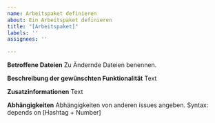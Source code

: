 ```yaml
---
name: Arbeitspaket definieren
about: Ein Arbeitspaket definieren
title: "[Arbeitspaket]"
labels: ''
assignees: ''

---
```


**Betroffene Dateien**
Zu Ändernde Dateien benennen.

**Beschreibung der gewünschten Funktionalität**
Text

**Zusatzinformationen**
Text

**Abhängigkeiten**
Abhängigkeiten von anderen issues angeben. Syntax:
depends on [Hashtag + Number]
